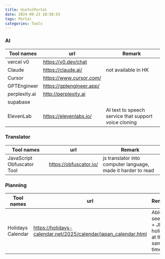 ```yaml
---
title: UsefulPortal
date: 2024-09-23 18:58:53
tags: Portal
categories: Tools
---
```


### AI

| Tool names                 | url                                                             | Remark                                                       |
| -------------------------- | --------------------------------------------------------------- | ------------------------------------------------------------ |
| vercel v0                  | https://v0.dev/chat                                             |                                                              |
| Claude                     | https://claude.ai/                                              | not available in HK                                          |
| Cursor                     | https://www.cursor.com/                                         |                                                              |
| GPTEngineer                | https://gptengineer.app/                                        |                                                              |
| perplexity.ai              | http://perplexity.ai                                            |                                                              |
| supabase                   |                                                                 |                                                              |
| ElevenLab                  | https://elevenlabs.io/                                          | AI text to speech service that support voice cloning         |

### Translator

| Tool names                 | url                                                             | Remark                                                       |
| -------------------------- | --------------------------------------------------------------- | ------------------------------------------------------------ |
| JavaScript Obfuscator Tool | https://obfuscator.io/                                          | js translator into computer language, made it harder to read |

### Planning

| Tool names                 | url                                                             | Remark                                                       |
| -------------------------- | --------------------------------------------------------------- | ------------------------------------------------------------ |
| Holidays Calendar          | https://holidays-calendar.net/2025/calendar/japan_calendar.html | Able to see HK + JP holiday at the same time                 |
